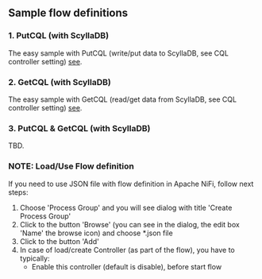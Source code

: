 ## Sample flow definitions

### 1. PutCQL (with ScyllaDB)
The easy sample with PutCQL (write/put data to ScyllaDB,
see CQL controller setting) [see](../flows/Test-PutCQL.json).

### 2. GetCQL (with ScyllaDB)
The easy sample with GetCQL (read/get data from ScyllaDB,
see CQL controller setting) [see](../flows/Test-GetCQL.json).

### 3. PutCQL & GetCQL (with ScyllaDB)
TBD.

### NOTE: Load/Use Flow definition 

If you need to use JSON file with flow definition in Apache NiFi, follow next steps:

1. Choose 'Process Group' and you will see dialog with title 'Create Process Group'
2. Click to the button 'Browse' (you can see in the dialog, the edit box 'Name' the browse icon) and 
  choose *.json file
3. Click to the button 'Add'
4. In case of load/create Controller (as part of the flow), you have to typically:
    - Enable this controller (default is disable), before start flow
